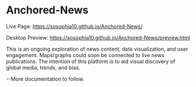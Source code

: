 # Anchored-News

Live Page: https://sosophia10.github.io/Anchored-News/

Desktop Preview: https://sosophia10.github.io/Anchored-News/preview.html

This is an ongoing exploration of news content, data visualization, and user engagement. Maps/graphs could soon be connected to live news publications. The intention of this platform is to aid visual discovery of global media, trends, and bias.

--More documentation to follow.
